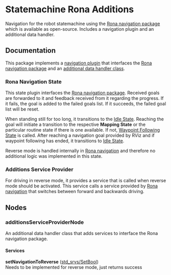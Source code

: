 # Statemachine Rona Additions

Navigation for the robot statemachine using the [Rona navigation package](https://github.com/schmiddey/rona) which is available as open-source. Includes a navigation plugin and an additional data handler.

## Documentation

This package implements a [navigation plugin](#rona-navigation-state) that interfaces the [Rona navigation package](https://github.com/schmiddey/rona) and an [additional data handler class](#additions-service-provider).

### Rona Navigation State

This state plugin interfaces the [Rona navigation package](https://github.com/schmiddey/rona). Received goals are forwarded to it and feedback received from it regarding the progress. If it fails, the goal is added to the failed goals list. If it succeeds, the failed goal list will be reset.

When standing still for too long, it transitions to the [Idle State](../statemachine#non-customizable-states).
Reaching the goal will initiate a transition to the respective **Mapping State** or the particular routine state if there is one available. If not, [Waypoint Following State](../statemachine#non-customizable-states) is called. After reaching a navigation goal provided by RViz and if waypoint following has ended, it transitions to [Idle State](../statemachine#non-customizable-states).

Reverse mode is handled internally in [Rona navigation](https://github.com/schmiddey/rona) and therefore no additional logic was implemented in this state.

### Additions Service Provider

For driving in reverse mode, it provides a service that is called when reverse mode should be activated. This service calls a service provided by [Rona navigation](https://github.com/schmiddey/rona) that switches between forward and backwards driving.

## Nodes

### additionsServiceProviderNode

An additional data handler class that adds services to interface the Rona navigation package.

#### Services

**setNavigationToReverse** ([std_srvs/SetBool](http://docs.ros.org/api/std_srvs/html/srv/SetBool.html))  
Needs to be implemented for reverse mode, just returns success
